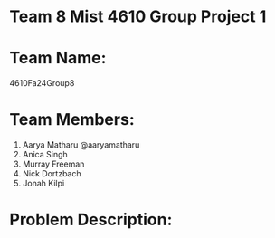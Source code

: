 # Team 8 Mist 4610 Group Project 1
# Team Name:
4610Fa24Group8
# Team Members:
1. Aarya Matharu @aaryamatharu
2. Anica Singh
3. Murray Freeman
4. Nick Dortzbach
5. Jonah Kilpi
# Problem Description:
